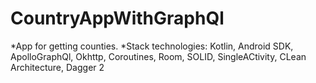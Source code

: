 # CountryAppWithGraphQl
*App for getting counties.
  *Stack technologies: Kotlin, Android SDK, ApolloGraphQl, Okhttp, Coroutines, Room, SOLID, SingleACtivity, CLean Architecture, Dagger 2
